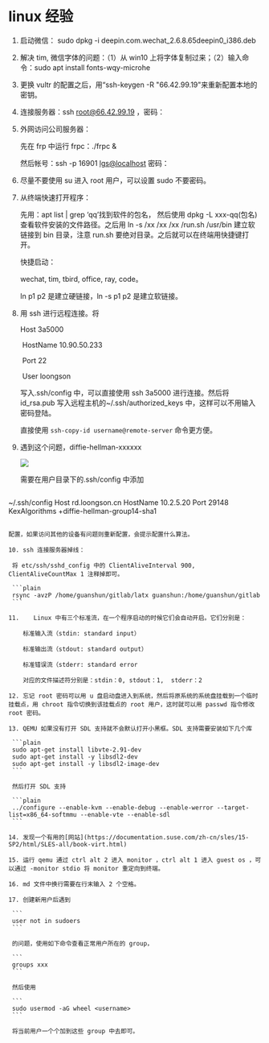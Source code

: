 # linux 经验

1. 启动微信： sudo dpkg -i deepin.com.wechat_2.6.8.65deepin0_i386.deb

2. 解决 tim, 微信字体的问题：（1）从 win10 上将字体复制过来；（2）输入命令：sudo apt install 	fonts-wqy-microhe

3. 更换 vultr 的配置之后，用“ssh-keygen -R "66.42.99.19"来重新配置本地的密钥。

4. 连接服务器：ssh [root@66.42.99.19](mailto:root@66.42.99.19) ，密码：

5. 外网访问公司服务器：

   先在 frp 中运行 frpc：./frpc &

   然后帐号：ssh -p 16901 [lgs@localhos](mailto:lgs@localhost)[t](mailto:lgs@localhost)  密码：

6. 尽量不要使用 su 进入 root 用户，可以设置 sudo 不要密码。

7. 从终端快速打开程序：

   先用：apt list | grep ‘qq’找到软件的包名， 然后使用 dpkg -L xxx-qq(包名)查看软件安装的文件路径。之后用 ln -s /xx /xx /xx /run.sh /usr/bin 建立软链接到 bin 目录，注意 run.sh 要绝对目录。之后就可以在终端用快捷键打开。

   快捷启动：

   wechat, tim, tbird, office, ray, code。

   ln p1 p2 是建立硬链接，ln -s p1 p2 是建立软链接。

8. 用 ssh 进行远程连接。将

   Host 3a5000

   ​    HostName 10.90.50.233

   ​    Port 22

   ​    User loongson

   写入.ssh/config 中，可以直接使用 ssh 3a5000 进行连接。然后将 id_rsa.pub 写入远程主机的~/.ssh/authorized_keys 中，这样可以不用输入密码登陆。

   直接使用 `ssh-copy-id username@remote-server` 命令更方便。

9. 遇到这个问题，diffie-hellman-xxxxxx

   ![](https://github.com/UtopianFuture/UtopianFuture.github.io/blob/master/image/experience.1.png?raw=true)


   需要在用户目录下的.ssh/config 中添加

   ```plain
~/.ssh/config
Host rd.loongson.cn
HostName 10.2.5.20
Port 29148
KexAlgorithms +diffie-hellman-group14-sha1
   ```

   配置，如果访问其他的设备有问题则重新配置，会提示配置什么算法。

10. ssh 连接服务器掉线：

    将 etc/ssh/sshd_config 中的 ClientAliveInterval 900, ClientAliveCountMax 1 注释掉即可。

    ```plain
    rsync -avzP /home/guanshun/gitlab/latx guanshun:/home/guanshun/gitlab
    ```

11. ​	Linux 中有三个标准流，在一个程序启动的时候它们会自动开启。它们分别是：

    ​	标准输入流（stdin: standard input）

    ​	标准输出流（stdout: standard output）

    ​	标准错误流（stderr: standard error

    ​	对应的文件描述符分别是：stdin：0, stdout：1,  stderr：2

12. 忘记 root 密码可以用 u 盘启动盘进入到系统，然后将原系统的系统盘挂载到一个临时挂载点，用 chroot 指令切换到该挂载点的 root 用户，这时就可以用 passwd 指令修改 root 密码。

13. QEMU 如果没有打开 SDL 支持就不会默认打开小黑框。SDL 支持需要安装如下几个库

    ```plain
    sudo apt-get install libvte-2.91-dev
    sudo apt-get install -y libsdl2-dev
    sudo apt-get install -y libsdl2-image-dev
    ```

    然后打开 SDL 支持

    ```plain
    ../configure --enable-kvm --enable-debug --enable-werror --target-list=x86_64-softmmu --enable-vte --enable-sdl
    ```

14. 发现一个有用的[网站](https://documentation.suse.com/zh-cn/sles/15-SP2/html/SLES-all/book-virt.html)

15. 运行 qemu 通过 ctrl alt 2 进入 monitor ，ctrl alt 1 进入 guest os ，可以通过 -monitor stdio 将 monitor 重定向到终端。

16. md 文件中换行需要在行末输入 2 个空格。

17. 创建新用户后遇到

    ```
    user not in sudoers
    ```

    的问题，使用如下命令查看正常用户所在的 group，

    ```
    groups xxx
    ```

    然后使用

    ```
    sudo usermod -aG wheel <username>
    ```

    将当前用户一个个加到这些 group 中去即可。

